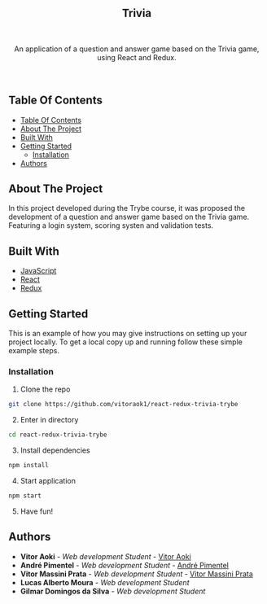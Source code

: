 <p align="center">
  <h2 align="center">Trivia</h2>
  <br/>
  <p align="center">
    An application of a question and answer game based on the Trivia game, using React and Redux.
    <br/>
     <br/>
     <br/>
  </p>
</p>

## Table Of Contents

- [Table Of Contents](#table-of-contents)
- [About The Project](#about-the-project)
- [Built With](#built-with)
- [Getting Started](#getting-started)
  - [Installation](#installation)
- [Authors](#authors)

## About The Project

In this project developed during the Trybe course, it was proposed the development of a question and answer game based on the Trivia game. Featuring a login system, scoring systen and validation tests.

## Built With

- [JavaScript](https://www.javascript.com/)
- [React](https://react.dev/)
- [Redux](https://redux.js.org/)

## Getting Started

This is an example of how you may give instructions on setting up your project locally.
To get a local copy up and running follow these simple example steps.

### Installation

1. Clone the repo

```sh
git clone https://github.com/vitoraok1/react-redux-trivia-trybe
```

2. Enter in directory

```sh
cd react-redux-trivia-trybe
```

3. Install dependencies

```sh
npm install
```

4. Start application

```sh
npm start
```

5. Have fun!

## Authors

- **Vitor Aoki** - _Web development Student_ - [Vitor Aoki](https://github.com/vitoraok1/) 
- **André Pimentel** - _Web development Student_ - [André Pimentel](https://github.com/An-piment/)
- **Vitor Massini Prata** - _Web development Student_ - [Vitor Massini Prata](https://github.com/victorMassini/) 
- **Lucas Alberto Moura** - _Web development Student_
- **Gilmar Domingos da Silva** - _Web development Student_
